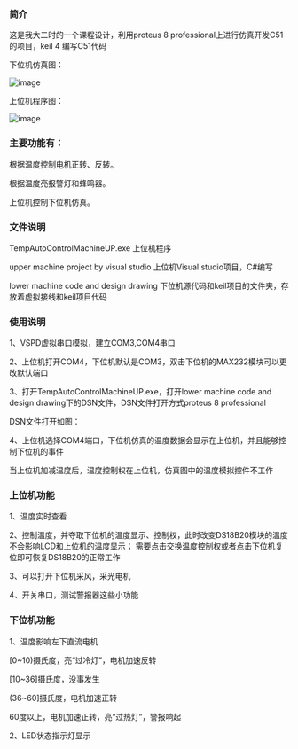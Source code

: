 ### 简介
  这是我大二时的一个课程设计，利用proteus 8 professional上进行仿真开发C51的项目，keil 4 编写C51代码
  
  下位机仿真图：
  
   ![image](https://github.com/Mrwuying/TempControl-and-MotorControl-Based-on-C51/blob/master/%E4%B8%8B%E4%BD%8D%E6%9C%BAPCB%E4%BB%BF%E7%9C%9F.png)
   
   上位机程序图：
   
   ![image](https://github.com/Mrwuying/TempControl-and-MotorControl-Based-on-C51/blob/master/%E4%B8%8A%E4%BD%8D%E6%9C%BA%E7%A8%8B%E5%BA%8F%E9%A2%84%E8%A7%88.png)
   

### 主要功能有：

根据温度控制电机正转、反转。

根据温度亮报警灯和蜂鸣器。

上位机控制下位机仿真。

### 文件说明
TempAutoControlMachineUP.exe 上位机程序

upper machine project by visual studio 上位机Visual studio项目，C#编写

lower machine code and design drawing 下位机源代码和keil项目的文件夹，存放着虚拟接线和keil项目代码


### 使用说明
1、VSPD虚拟串口模拟，建立COM3,COM4串口

2、上位机打开COM4，下位机默认是COM3，双击下位机的MAX232模块可以更改默认端口

3、打开TempAutoControlMachineUP.exe，打开lower machine code and design drawing下的DSN文件，DSN文件打开方式proteus 8 professional

DSN文件打开如图：

4、上位机选择COM4端口，下位机仿真的温度数据会显示在上位机，并且能够控制下位机的事件

当上位机加减温度后，温度控制权在上位机，仿真图中的温度模拟控件不工作

### 上位机功能
1、温度实时查看

2、控制温度，并夺取下位机的温度显示、控制权，此时改变DS18B20模块的温度不会影响LCD和上位机的温度显示； 需要点击交换温度控制权或者点击下位机复位即可恢复DS18B20的正常工作

3、可以打开下位机采风，采光电机

4、开关串口，测试警报器这些小功能

### 下位机功能
1、温度影响左下直流电机

[0~10)摄氏度，亮“过冷灯”，电机加速反转

[10~36]摄氏度，没事发生

(36~60]摄氏度，电机加速正转

60度以上，电机加速正转，亮“过热灯”，警报响起

2、LED状态指示灯显示
